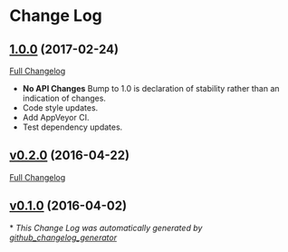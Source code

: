 # Change Log

## [1.0.0](https://github.com/kevinoid/stream-compare/tree/1.0.0) (2017-02-24)
[Full Changelog](https://github.com/kevinoid/stream-compare/compare/v0.2.0...1.0.0)

- **No API Changes**  Bump to 1.0 is declaration of stability rather than an
  indication of changes.
- Code style updates.
- Add AppVeyor CI.
- Test dependency updates.

## [v0.2.0](https://github.com/kevinoid/stream-compare/tree/v0.2.0) (2016-04-22)
[Full Changelog](https://github.com/kevinoid/stream-compare/compare/v0.1.0...v0.2.0)

## [v0.1.0](https://github.com/kevinoid/stream-compare/tree/v0.1.0) (2016-04-02)


\* *This Change Log was automatically generated by [github_changelog_generator](https://github.com/skywinder/Github-Changelog-Generator)*
